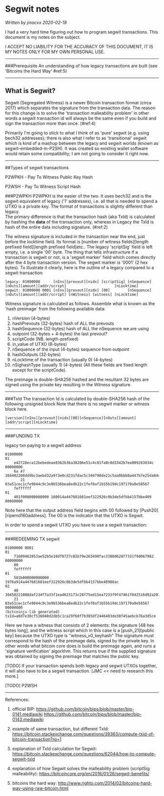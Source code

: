 # Segwit notes

*Written by jmacxx  2020-02-18*


I had a very hard time figuring out how to program segwit transactions.  This document is my notes on the subject.

I ACCEPT NO LIABILITY FOR THE ACCURACY OF THIS DOCUMENT, IT IS MY NOTES ONLY FOR MY OWN PERSONAL USE.

----
###Prerequisite
An understanding of how legacy transactions are built (see 'Bitcoins the Hard Way' #ref:5)


----
## What is Segwit?
Segwit (Segregated Witness) is a newer Bitcoin transaction format (circa 2017) which separates the signature from the transaction
data.  The reason for this change is to solve the 'transaction malleability problem' in other words a segwit transaction id
will always be the same even if you build and sign the transaction more than once. (#ref:4)

Primarily I'm going to stick to what I think of as 'pure' segwit (e.g. using bech32 addresses);
there is also what I refer to as 'transitional' segwit which is kind of a mashup between the legacy 
and segwit worlds (known as segwit-embedded-in-P2SH).  It was created so existing wallet software would retain some compatibility; I am not going to consider it right now.


----
##Types of segwit transactions

P2WPKH - Pay To Witness Public Key Hash

P2WSH - Pay To Witness Script Hash



###P2WPKH
P2WPKH is the easier of the two.  It uses bech32 and is the segwit equivalent of legacy ('1' addresses), i.e. all that 
is needed to spend a UTXO is a private key.  The format of transactions is slightly different than legacy.  
The primary difference is that the transaction hash (aka TxId) is calculated 
by hashing the **data** of the transaction only, whereas in Legacy the TxId is hash of the entire data including signature. (#ref:2)

The witness signature is included in the transaction near the end, just before the locktime field.
Its format is [number of witness fields][length prefixed field][length prefixed field]etc..
The legacy 'scriptSig' field is left empty, i.e. a single '00' byte.
The thing that tells infrastructure if a transaction is segwit or not, is a 'segwit marker' field
which comes directly after the 4 byte transaction version.  The segwit marker is '0001' (2 hex bytes). 
To illustrate it clearly, here is the outline of a legacy compared to a segwit transaction:

    legacy: 01000000      [nIns][prevout][nidx] [scriptSig] [nSequence] [nOuts][amount][addr/script]                      [nLocktime]
    segwit: 01000000 0001 [nIns][prevout][nidx] [00]        [nSequence] [nOuts][amount][addr/script] [nWitness] [witness] [nLocktime]




Witness signature is calculated as follows.  Assemble what is known as the 'hash preimage' from the following available data:

   1. nVersion (4-bytes)
   2. hashPrevouts (32-bytes)           hash of ALL the prevouts
   3. hashSequence (32-bytes)           hash of ALL the nSequence we are using
   4. outpoint (32-bytes + 4-bytes)     the last prevout?
   5. scriptCode (NB. length-prefixed)
   6. in_value of UTXO  (8-bytes)
   7. nSequence of the input (4-bytes)  sequence from outpoint
   8. hashOutputs (32-bytes)
   9. nLocktime of the transaction (usually 0) (4-bytes)
   10. nSighashType (usually 1) (4-bytes)
   (All these fields are fixed length except for the scriptCode).

The preimage is double-SHA256 hashed and the resultant 32 bytes are signed using the private key resulting in the Witness signature.





----
###TxId
The transaction Id is calculated by double-SHA256 hash of the following unsigned block
Note that there is no segwit marker or witness block here.

    [version][nIns][prevout][nidx][00][nSequence][nOuts][amount][addr/script][nLocktime]





----
###FUNDING TX

legacy txn paying to a segwit address

    01000000
    01 
        e42728eca12bebedeae8362b36a38286e51c4c81fa8c0d3342b7ea809283034c 00000000 
        6a 47 304402200dd9bc3aebd32a973e0cd231fdac5c344790de21c5aa0bbb0a447b7e25da84c50220638aae78c0ff36f54f06403be87b409de4132d14c88a84db0facef11297bfde301
           21 03a51cec1cfe9844c9c3e9b536bea8edb22c1fef0af1b55b19dc197170a9e58567
        feffffff
    01 
        401f000000000000 160014a447681601eef322926c0b3de5dfbb4157bbe409
    00000000


Note here that the output address field begins with 00 followed by [Push20][ripemd160address].  The 00 is the indicator that the UTXO is Segwit.



In order to spend a segwit UTXO you have to use a segwit transaction:

----
###REDEEMING TX
segwit


    01000000 0001
    01
        71689462853ae52b5e10df0727c82b79e263490fac3388d628f7331f9d067982 00000000
        00
        feffffff
    01
        581b000000000000 1976a914a447681601eef322926c0b3de5dfbb4157bbe40988ac
    02
        48 30450221008daf234f7a33f1ea4623173c28f75ed15ea7233f9f47461f042516d92a201e20022015c87e38a700d2db4914aa86adf1f35ef7b49bb367d766f365369424e381e28601
        21 03a51cec1cfe9844c9c3e9b536bea8edb22c1fef0af1b55b19dc197170a9e58567
    00000000
    (bitcoinjs-lib generated) txId=a8d7e30cf516048d2db5c1ca29f60f7b385df2446403de38f45aebcb76a3d5ce


Here we have a witness that consists of 2 elements: the signature [48 hex bytes long], and the witness script which in this case is a [push_21][public key] because the UTXO type is "witness_v0_keyhash"
The signature must correspond to the hash of the preimage data, signed by the private key.
In other words what bitcoin core does is build the preimage again, and runs a 'signature verification' algorithm. This returns true if the supplied signature was obtained by signing the preimage that matches the public key.


[TODO] If your transaction spends both legacy and segwit UTXOs together, it will also have to be a segwit transaction. [JMC << need to research this more.]

[TODO] P2WSH






----
References: 

1. official BIP: 
https://github.com/bitcoin/bips/blob/master/bip-0141.mediawiki
https://github.com/bitcoin/bips/blob/master/bip-0143.mediawiki

2. example of same transaction, but different TxId:
https://bitcoin.stackexchange.com/questions/39363/compute-txid-of-bitcoin-transaction?rq=1

3. explanation of TxId calculation for Segwit:
https://bitcoin.stackexchange.com/questions/62044/how-to-compute-segwit-txid

4. explanation of how Segwit solves the malleability problem (scriptSig malleability):
https://bitcoincore.org/en/2016/01/26/segwit-benefits/

5. bitcoins the hard way:
http://www.righto.com/2014/02/bitcoins-hard-way-using-raw-bitcoin.html


